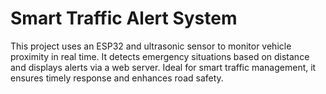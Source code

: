 # Smart Traffic Alert System
This project uses an ESP32 and ultrasonic sensor to monitor vehicle proximity in real time. It detects emergency situations based on distance and displays alerts via a web server. Ideal for smart traffic management, it ensures timely response and enhances road safety.
